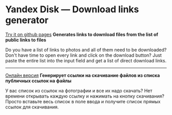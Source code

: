 # Yandex Disk — Download links generator
[Try it on github pages](https://lxmlshv.github.io/ya.disk.download-links/)
**Generates links to download files from the list of public links to files**

Do you have a list of links to photos and all of them need to be downloaded? Don't have time to open every link and click on the download button? Just paste the entire list into the input field and get a list of direct download links.

___
[Онлайн версия](https://lxmlshv.github.io/ya.disk.download-links/)
**Генерирует ссылки на скачивание файлов из списка публичных ссылок на файлы**

У вас список из ссылок на фотографии и все их надо скачать? Нет времени открывать каждую ссылку и нажимать на кнопку скачивания? Просто вставьте весь список в поле ввода и получите список прямых ссылок для скачивания.
